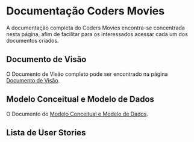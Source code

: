 # Documentação Coders Movies

A documentação completa do Coders Movies encontra-se concentrada nesta página, afim de facilitar para os interessados acessar cada um dos documentos criados.

## Documento de Visão

O Documento de Visão completo pode ser encontrado na página [Documento de Visão](DocVisao.md).

## Modelo Conceitual e Modelo de Dados

O Documento do [Modelo Conceitual e Modelo de Dados](ModeloConceitualeModelodeDados.md).

## Lista de User Stories

